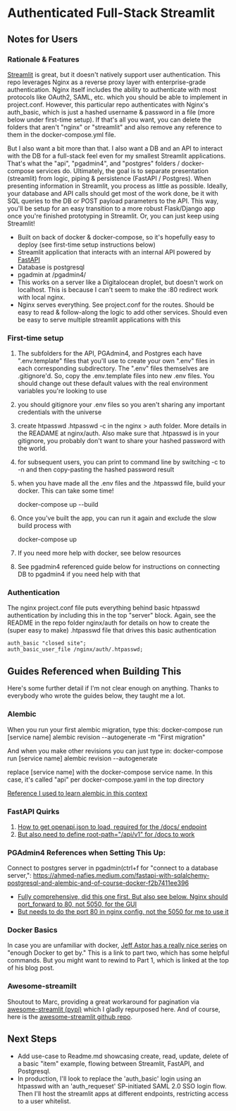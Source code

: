 # Authenticated Full-Stack Streamlit

## Notes for Users

### Rationale & Features
[Streamlit](https://www.streamlit.io/a) is great, but it doesn't natively support user authentication. This repo leverages Nginx as a reverse proxy layer with enterprise-grade authentication. Nginx itself includes the ability to authenticate with most protocols like OAuth2, SAML, etc. which you should be able to implement in project.conf. However, this particular repo authenticates with Nginx's auth_basic, which is just a hashed username & password in a file (more below under first-time setup). If that's all you want, you can delete the folders that aren't "nginx" or "streamlit" and also remove any reference to them in the docker-compose.yml file.

But I also want a bit more than that. I also want a DB and an API to interact with the DB for a full-stack feel even for my smallest Streamlit applications. That's what the "api", "pgadmin4", and "postgres" folders / docker-compose services do. Ultimately, the goal is to separate presentation (streamlit) from logic, piping & persistence (FastAPI / Postgres). When presenting information in Streamlit, you process as little as possible. Ideally, your database and API calls should get most of the work done, be it with SQL queries to the DB or POST payload parameters to the API. This way, you'll be setup for an easy transition to a more robust Flask/Django app once you're finished prototyping in Streamlit. Or, you can just keep using Streamlit!

- Built on back of docker & docker-compose, so it's hopefully easy to deploy (see first-time setup instructions below)
- Streamlit application that interacts with an internal API powered by [FastAPI](https://fastapi.tiangolo.com/)
- Database is postgresql
- pgadmin at /pgadmin4/
- This works on a server like a Digitalocean droplet, but doesn't work on localhost. This is because I can't seem to make the :80 redirect work with local nginx.
- Nginx serves everything. See project.conf for the routes. Should be easy to read & follow-along the logic to add other services. Should even be easy to serve multiple streamlit applications with this

### First-time setup
1. The subfolders for the API, PGAdmin4, and Postgres each have ".env.template" files that you'll use to create your own ".env" files in each corresponding subdirectory. The ".env" files themselves are .gitignore'd. So, copy the .env.template files into new .env files. You should change out these default values with the real environment variables you're looking to use
2. you should gitignore your .env files so you aren't sharing any important credentials with the universe
3. create htpasswd .htpasswd -c <user> in the nginx > auth folder. More details in the READAME at nginx/auth. Also make sure that .htpasswd is in your gitignore, you probably don't want to share your hashed password with the world.
4. for subsequent users, you can print to command line by switching -c to -n and then copy-pasting the hashed password result
5. when you have made all the .env files and the .htpasswd file, build your docker. This can take some time!

    docker-compose up --build
6. Once you've built the app, you can run it again and exclude the slow build process with

    docker-compose up

7. If you need more help with docker, see below resources
8. See pgadmin4 referenced guide below for instructions on connecting DB to pgadmin4 if you need help with that

### Authentication
The nginx project.conf file puts everything behind basic htpasswd authentication by including this in the top "server" block. Again, see the README in the repo folder nginx/auth for details on how to create the (super easy to make) .htpasswd file that drives this basic authentication

    auth_basic "closed site";
    auth_basic_user_file /nginx/auth/.htpasswd;

## Guides Referenced when Building This
Here's some further detail if I'm not clear enough on anything. Thanks to everybody who wrote the guides below, they taught me a lot.

### Alembic
When you run your first alembic migration, type this:
    docker-compose run [service name] alembic revision --autogenerate -m "First migration"

And when you make other revisions you can just type in:
    docker-compose run [service name] alembic revision --autogenerate

replace [service name] with the docker-compose service name. In this case, it's called "api" per docker-compose.yaml in the top directory

[Reference I used to learn alembic in this context](https://ahmed-nafies.medium.com/fastapi-with-sqlalchemy-postgresql-and-alembic-and-of-course-docker-f2b7411ee396)

### FastAPI Quirks
1. [How to get openapi.json to load, required for the /docs/ endpoint](https://github.com/tiangolo/fastapi/issues/102#issuecomment-739520277)
2. [But also need to define root-path="/api/v1" for /docs to work](https://fastapi.tiangolo.com/advanced/behind-a-proxy/)

### PGAdmin4 References when Setting This Up:
Connect to postgres server in pgadmin(ctrl+f for "connect to a database server,": https://ahmed-nafies.medium.com/fastapi-with-sqlalchemy-postgresql-and-alembic-and-of-course-docker-f2b7411ee396

- [Fully comprehensive, did this one first. But also see below. Nginx should port_forward to 80, not 5050, for the GUI](https://www.enterprisedb.com/postgres-tutorials/reverse-proxying-pgadmin)
- [But needs to do the port 80 in nginx config, not the 5050 for me to use it](https://stackoverflow.com/questions/61802782/reverse-proxy-in-docker-using-nginx-for-pgadmin4)

### Docker Basics
In case you are unfamiliar with docker, [Jeff Astor has a really nice series](https://www.jeffastor.com/blog/pairing-a-postgresql-db-with-your-dockerized-fastapi-app) on "enough Docker to get by." This is a link to part two, which has some helpful commands. But you might want to rewind to Part 1, which is linked at the top of his blog post.

### Awesome-streamilt
Shoutout to Marc, providing a great workaround for pagination via [awesome-streamlit (pypi)](https://pypi.org/project/awesome-streamlit/) which I gladly repurposed here. And of course, here is the [awesome-streamlit github repo](https://github.com/MarcSkovMadsen/awesome-streamlit).

## Next Steps
- Add use-case to Readme.md showcasing create, read, update, delete of a basic "item" example, flowing between Streamlit, FastAPI, and Postgresql.
- In production, I'll look to replace the 'auth_basic' login using an htpasswd with an 'auth_requeset' SP-initiated SAML 2.0 SSO login flow. Then I'll host the streamlit apps at different endpoints, restricting access to a user whitelist.